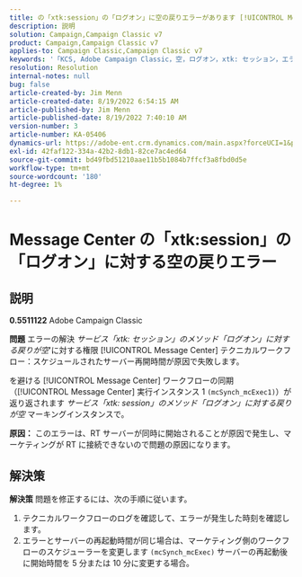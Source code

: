 ```yaml
---
title: の「xtk:session」の「ログオン」に空の戻りエラーがあります [!UICONTROL Message Center]
description: 説明
solution: Campaign,Campaign Classic v7
product: Campaign,Campaign Classic v7
applies-to: Campaign Classic,Campaign Classic v7
keywords: '「KCS, Adobe Campaign Classic，空，ログオン，xtk: セッション，エラー，メッセージセンター，テクニカルワークフロー」'
resolution: Resolution
internal-notes: null
bug: false
article-created-by: Jim Menn
article-created-date: 8/19/2022 6:54:15 AM
article-published-by: Jim Menn
article-published-date: 8/19/2022 7:40:10 AM
version-number: 3
article-number: KA-05406
dynamics-url: https://adobe-ent.crm.dynamics.com/main.aspx?forceUCI=1&pagetype=entityrecord&etn=knowledgearticle&id=bccbb0bb-8b1f-ed11-b83e-0022480866ad
exl-id: 42faf122-334a-42b2-8db1-82ce7ac4ed64
source-git-commit: bd49fbd51210aae11b5b1084b7ffcf3a8fbd0d5e
workflow-type: tm+mt
source-wordcount: '180'
ht-degree: 1%

---
```


# Message Center の「xtk:session」の「ログオン」に対する空の戻りエラー

## 説明


<b>0.5511122</b>
Adobe Campaign Classic

<b>問題</b>
エラーの解決 *サービス「xtk: セッション」のメソッド「ログオン」に対する戻りが空*&#39;に対する権限 [!UICONTROL Message Center] テクニカルワークフロー：スケジュールされたサーバー再開時間が原因で失敗します。

を避ける [!UICONTROL Message Center] ワークフローの同期（[!UICONTROL Message Center] 実行インスタンス 1 `(mcSynch_mcExec1)`）が返り返されます *サービス「xtk: session」のメソッド「ログオン」に対する戻りが空* マーキングインスタンスで。

<b>原因：</b>
このエラーは、RT サーバーが同時に開始されることが原因で発生し、マーケティングが RT に接続できないので問題の原因になります。


## 解決策


<b>解決策</b>
問題を修正するには、次の手順に従います。

1. テクニカルワークフローのログを確認して、エラーが発生した時刻を確認します。
2. エラーとサーバーの再起動時間が同じ場合は、マーケティング側のワークフローのスケジューラーを変更します `(mcSynch_mcExec)` サーバーの再起動後に開始時間を 5 分または 10 分に変更する場合。
